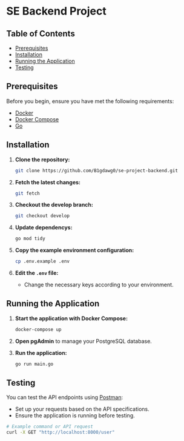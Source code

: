
# SE Backend Project

## Table of Contents
- [Prerequisites](#prerequisites)
- [Installation](#installation)
- [Running the Application](#running-the-application)
- [Testing](#testing)

## Prerequisites

Before you begin, ensure you have met the following requirements:
- [Docker](https://www.docker.com/get-started)
- [Docker Compose](https://docs.docker.com/compose/)
- [Go](https://golang.org/doc/install)

## Installation

1. **Clone the repository:**
   ```bash
   git clone https://github.com/B1gdawg0/se-project-backend.git
   ```

2. **Fetch the latest changes:**
   ```bash
   git fetch
   ```

3. **Checkout the develop branch:**
   ```bash
   git checkout develop
   ```
4. **Update dependencys:**
   ```bash
   go mod tidy
   ```

5. **Copy the example environment configuration:**
   ```bash
   cp .env.example .env
   ```

6. **Edit the `.env` file:**
   - Change the necessary keys according to your environment.

## Running the Application

1. **Start the application with Docker Compose:**
   ```bash
   docker-compose up
   ```

2. **Open pgAdmin** to manage your PostgreSQL database.

3. **Run the application:**
   ```bash
   go run main.go
   ```

## Testing

You can test the API endpoints using [Postman](https://www.postman.com/):
- Set up your requests based on the API specifications.
- Ensure the application is running before testing.

```bash
# Example command or API request
curl -X GET "http://localhost:8000/user"
```
